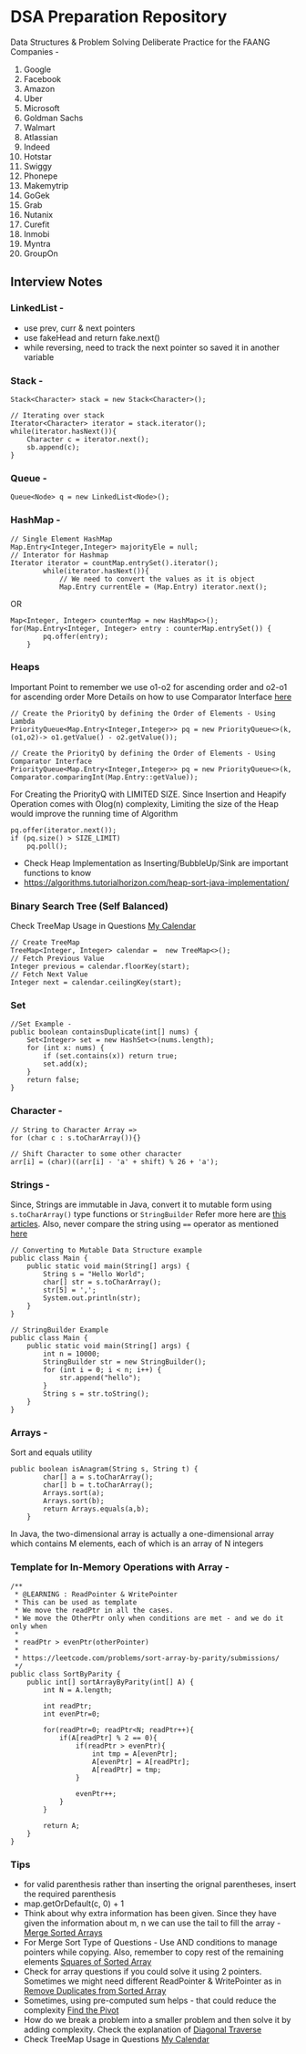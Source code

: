 # DSA Preparation Repository
Data Structures & Problem Solving Deliberate Practice for the FAANG Companies - 
1. Google
2. Facebook
3. Amazon
4. Uber
5. Microsoft
6. Goldman Sachs
7. Walmart
8. Atlassian
9. Indeed
10. Hotstar
11. Swiggy
12. Phonepe
13. Makemytrip
14. GoGek
15. Grab
16. Nutanix
17. Curefit
18. Inmobi
19. Myntra
20. GroupOn

## Interview Notes

### LinkedList -
* use prev, curr & next pointers
* use fakeHead and return fake.next()
* while reversing, need to track the next pointer so saved it in another variable

### Stack -
```
Stack<Character> stack = new Stack<Character>();

// Iterating over stack
Iterator<Character> iterator = stack.iterator();
while(iterator.hasNext()){
    Character c = iterator.next();
    sb.append(c);
}

```

### Queue -
```
Queue<Node> q = new LinkedList<Node>();
```

### HashMap -
```
// Single Element HashMap
Map.Entry<Integer,Integer> majorityEle = null;
// Interator for Hashmap
Iterator iterator = countMap.entrySet().iterator();
        while(iterator.hasNext()){
            // We need to convert the values as it is object
            Map.Entry currentEle = (Map.Entry) iterator.next();
```
OR
```
Map<Integer, Integer> counterMap = new HashMap<>();
for(Map.Entry<Integer, Integer> entry : counterMap.entrySet()) {
        pq.offer(entry);
    }
```

### Heaps

Important Point to remember we use o1-o2 for ascending order and o2-o1 for ascending order
More Details on how to use Comparator Interface [here](https://github.com/neeraj11789/famng/blob/master/src/test/java/javapractice/MovieTest.java)

```
// Create the PriorityQ by defining the Order of Elements - Using Lambda
PriorityQueue<Map.Entry<Integer,Integer>> pq = new PriorityQueue<>(k, (o1,o2)-> o1.getValue() - o2.getValue());

// Create the PriorityQ by defining the Order of Elements - Using Comparator Interface
PriorityQueue<Map.Entry<Integer,Integer>> pq = new PriorityQueue<>(k, Comparator.comparingInt(Map.Entry::getValue));

```
For Creating the PriorityQ with LIMITED SIZE. Since Insertion and Heapify Operation comes with Olog(n) complexity, Limiting the size of the Heap would improve the running time of Algorithm 
```
pq.offer(iterator.next());
if (pq.size() > SIZE_LIMIT)
    pq.poll();
```

* Check Heap Implementation as Inserting/BubbleUp/Sink are important functions to know
* https://algorithms.tutorialhorizon.com/heap-sort-java-implementation/


### Binary Search Tree (Self Balanced) 
Check TreeMap Usage in Questions [My Calendar](https://leetcode.com/problems/my-calendar-i/)
```
// Create TreeMap
TreeMap<Integer, Integer> calendar =  new TreeMap<>();
// Fetch Previous Value
Integer previous = calendar.floorKey(start);
// Fetch Next Value
Integer next = calendar.ceilingKey(start);
```

### Set
```
//Set Example -
public boolean containsDuplicate(int[] nums) {
    Set<Integer> set = new HashSet<>(nums.length);
    for (int x: nums) {
        if (set.contains(x)) return true;
        set.add(x);
    }
    return false;
}
```

### Character -
```
// String to Character Array =>
for (char c : s.toCharArray()){}

// Shift Character to some other character
arr[i] = (char)((arr[i] - 'a' + shift) % 26 + 'a');
```

### Strings -
Since, Strings are immutable in Java, convert it to mutable form using ```s.toCharArray()``` type functions or ```StringBuilder```
Refer more here are [this articles](https://leetcode.com/explore/learn/card/array-and-string/203/introduction-to-string/1184/).
Also, never compare the string using ```==```  operator as mentioned [here](https://leetcode.com/explore/learn/card/array-and-string/203/introduction-to-string/1158/)

```
// Converting to Mutable Data Structure example
public class Main {
    public static void main(String[] args) {
        String s = "Hello World";
        char[] str = s.toCharArray();
        str[5] = ',';
        System.out.println(str);
    }
}

// StringBuilder Example
public class Main {
    public static void main(String[] args) {
        int n = 10000;
        StringBuilder str = new StringBuilder();
        for (int i = 0; i < n; i++) {
            str.append("hello");
        }
        String s = str.toString();
    }
}
```


### Arrays - 
Sort and equals utility
```
public boolean isAnagram(String s, String t) {
        char[] a = s.toCharArray();
        char[] b = t.toCharArray();
        Arrays.sort(a);
        Arrays.sort(b);
        return Arrays.equals(a,b);
    }
```
In Java, the two-dimensional array is actually a one-dimensional array which contains M elements, each of which is an array of N integers



### Template for In-Memory Operations with Array -
```
/**
 * @LEARNING : ReadPointer & WritePointer
 * This can be used as template
 * We move the readPtr in all the cases.
 * We move the OtherPtr only when conditions are met - and we do it only when
 *
 * readPtr > evenPtr(otherPointer)
 *
 * https://leetcode.com/problems/sort-array-by-parity/submissions/
 */
public class SortByParity {
	public int[] sortArrayByParity(int[] A) {
		int N = A.length;

		int readPtr;
		int evenPtr=0;

		for(readPtr=0; readPtr<N; readPtr++){
			if(A[readPtr] % 2 == 0){
				if(readPtr > evenPtr){
					int tmp = A[evenPtr];
					A[evenPtr] = A[readPtr];
					A[readPtr] = tmp;
				}

				evenPtr++;
			}
		}

		return A;
	}
}
```

### Tips
* for valid parenthesis rather than inserting the orignal parentheses, insert the required parenthesis
* map.getOrDefault(c, 0) + 1   
* Think about why extra information has been given. Since they have given the information about m, n we can use the tail to fill the array - [Merge Sorted Arrays](https://leetcode.com/problems/merge-sorted-array/)
* For Merge Sort Type of Questions - Use AND conditions to manage pointers while copying. Also, remember to copy rest of the remaining elements [Squares of Sorted Array](https://leetcode.com/explore/featured/card/fun-with-arrays/511/in-place-operations/3261/)
* Check for array questions if you could solve it using 2 pointers. Sometimes we might need different ReadPointer & WritePointer as in [Remove Duplicates from Sorted Array](https://leetcode.com/explore/featured/card/fun-with-arrays/511/in-place-operations/3255/)
* Sometimes, using pre-computed sum helps - that could reduce the complexity [Find the Pivot](https://leetcode.com/explore/learn/card/array-and-string/201/introduction-to-array/1144/)
* How do we break a problem into a smaller problem and then solve it by adding complexity. Check the explanation of [Diagonal Traverse](https://leetcode.com/explore/learn/card/array-and-string/202/introduction-to-2d-array/1167/)
* Check TreeMap Usage in Questions [My Calendar](https://leetcode.com/problems/my-calendar-i/)
